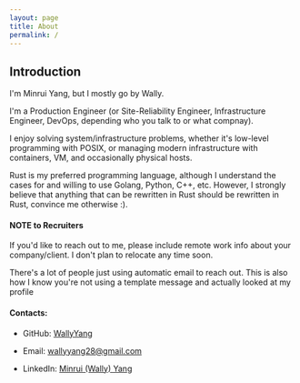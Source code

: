 ```yaml
---
layout: page
title: About
permalink: /
---
```


## Introduction

I'm Minrui Yang, but I mostly go by Wally.

I'm a Production Engineer (or Site-Reliability Engineer, Infrastructure Engineer, DevOps, depending who you talk to or what compnay).

I enjoy solving system/infrastructure problems, whether it's low-level programming with POSIX, or managing modern infrastructure with containers, VM, and occasionally physical hosts.

Rust is my preferred programming language, although I understand the cases for and willing to use Golang, Python, C++, etc.
However, I strongly believe that anything that can be rewritten in Rust should be rewritten in Rust, convince me otherwise :).

#### NOTE to Recruiters

If you'd like to reach out to me, please include remote work info about your company/client. I don't plan to relocate any time soon.

There's a lot of people just using automatic email to reach out. This is also how I know you're not using a template message and actually looked at my profile

#### Contacts:

* GitHub: [WallyYang](https://github.com/WallyYang)

* Email: [wallyyang28@gmail.com](mailto:wallyyang28@gmail.com)

* LinkedIn: [Minrui (Wally) Yang](https://www.linkedin.com/in/minrui-yang/)
